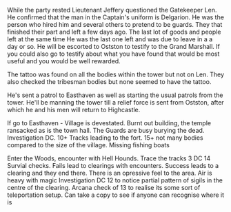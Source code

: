 While the party rested Lieutenant Jeffery questioned the Gatekeeper Len. He confirmed that the man in the Captain's uniform is Delgarion. He was the person who hired him and several others to pretend to be guards. They that finished their part and left a few days ago. The last lot of goods and people left at the same time He was the last one left and was due to leave in a a day or so. He will be escorted to Ostston to testify to the Grand Marshall. If you could also go to testify about what you have found that would be most useful and you would be well rewarded.

The tattoo was found on all the bodies within the tower but not on Len. They also checked the tribesman bodies but none seemed to have the tattoo.

He's sent a patrol to Easthaven as well as starting the usual patrols from the tower. He'll be manning the tower till a relief force is sent from Ostston, after which he and his men will return to Highcastle.

If go to Easthaven - Village is devestated. Burnt out building, the temple ransacked as is the town hall.  The Guards are busy burying the dead. Investigation DC. 10+ Tracks leading to the fort. 15+ not many bodies compared to the size of the village. Missing fishing boats 

Enter the Woods, encounter with Hell Hounds. Trace the tracks 3 DC 14 Survial checks. Fails lead to clearings with encounters. Success leads to a clearing and they end there. There is an opressive feel to the area. Air is heavy with magic Investigation DC 12 to notice partial pattern of sigils in the centre of the clearing. Arcana check of 13 to realise its some sort of teleportation setup. Can take a copy to see if anyone can recognise where it is

